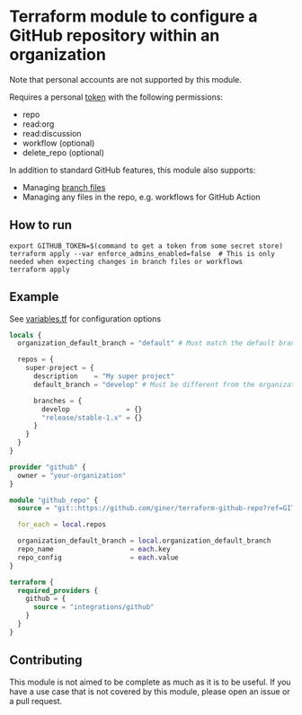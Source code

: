 # Terraform module to configure a GitHub repository within an organization

Note that personal accounts are not supported by this module.

Requires a personal [token](https://github.com/settings/tokens) with the following permissions:
- repo
- read:org
- read:discussion
- workflow (optional)
- delete_repo (optional)

In addition to standard GitHub features, this module also supports:
- Managing [branch files](https://github.com/marketplace/actions/pull-request-target-branch-check)
- Managing any files in the repo, e.g. workflows for GitHub Action

## How to run

    export GITHUB_TOKEN=$(command to get a token from some secret store)
    terraform apply --var enforce_admins_enabled=false  # This is only needed when expecting changes in branch files or workflows
    terraform apply

## Example

See [variables.tf](variables.tf) for configuration options

```terraform
locals {
  organization_default_branch = "default" # Must match the default branch of the organization

  repos = {
    super-project = {
      description    = "My super project"
      default_branch = "develop" # Must be different from the organization default branch

      branches = {
        develop              = {}
        "release/stable-1.x" = {}
      }
    }
  }
}

provider "github" {
  owner = "your-organization"
}

module "github_repo" {
  source = "git::https://github.com/giner/terraform-github-repo?ref=GIT_COMMIT_ID"

  for_each = local.repos

  organization_default_branch = local.organization_default_branch
  repo_name                   = each.key
  repo_config                 = each.value
}

terraform {
  required_providers {
    github = {
      source = "integrations/github"
    }
  }
}
```

## Contributing

This module is not aimed to be complete as much as it is to be useful. If you have a use case that is not covered by this module, please open an issue or a pull request.
